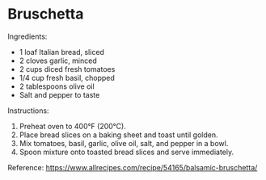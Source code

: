 # Bruschetta

Ingredients:
- 1 loaf Italian bread, sliced
- 2 cloves garlic, minced
- 2 cups diced fresh tomatoes
- 1/4 cup fresh basil, chopped
- 2 tablespoons olive oil
- Salt and pepper to taste

Instructions:
1. Preheat oven to 400°F (200°C).
2. Place bread slices on a baking sheet and toast until golden.
3. Mix tomatoes, basil, garlic, olive oil, salt, and pepper in a bowl.
4. Spoon mixture onto toasted bread slices and serve immediately.

Reference: https://www.allrecipes.com/recipe/54165/balsamic-bruschetta/
